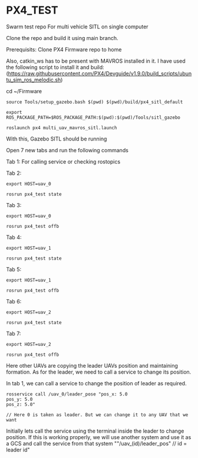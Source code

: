 # PX4_TEST
Swarm test repo
For multi vehicle SITL on single computer

Clone the repo and build it using main branch.

Prerequisits: Clone PX4 Firmware repo to home

Also, catkin_ws has to be present with MAVROS installed in it.
I have used the following script to install it and build: (https://raw.githubusercontent.com/PX4/Devguide/v1.9.0/build_scripts/ubuntu_sim_ros_melodic.sh)


cd ~/Firmware

    source Tools/setup_gazebo.bash $(pwd) $(pwd)/build/px4_sitl_default

    export ROS_PACKAGE_PATH=$ROS_PACKAGE_PATH:$(pwd):$(pwd)/Tools/sitl_gazebo

    roslaunch px4 multi_uav_mavros_sitl.launch

With this, Gazebo SITL should be running

Open 7 new tabs and run the following commands

Tab 1: For calling service or checking rostopics

Tab 2:

    export HOST=uav_0

    rosrun px4_test state

Tab 3:

    export HOST=uav_0

    rosrun px4_test offb

Tab 4:

    export HOST=uav_1

    rosrun px4_test state

Tab 5:

    export HOST=uav_1

    rosrun px4_test offb

Tab 6:

    export HOST=uav_2

    rosrun px4_test state

Tab 7:

    export HOST=uav_2

    rosrun px4_test offb

Here other UAVs are copying the leader UAVs position and maintaining formation. As for the leader, we need to call a service to change its position.

In tab 1, we can call a service to change the position of leader as required.

    rosservice call /uav_0/leader_pose "pos_x: 5.0
    pos_y: 5.0
    pos_z: 5.0" 

    // Here 0 is taken as leader. But we can change it to any UAV that we want

Initially lets call the service using the terminal inside the leader to change position.
If this is working properly, we will use another system and use it as a GCS and call the service from that system
    ""/uav_(id)/leader_pos" // id = leader id"